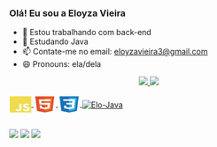 ### Olá! Eu sou a Eloyza Vieira


- 🔭 Estou trabalhando com back-end
- 🌱 Estudando Java
- 📫 Contate-me no email: eloyzavieira3@gmail.com
- 😄 Pronouns: ela/dela

<div align="center">
  <a href="https://github.com/eloyzavieira">
  <img height="150em" src="https://github-readme-stats.vercel.app/api?username=eloyzavieira&show_icons=true&theme=dracula&include_all_commits=true&count_private=true"/>
  <img height="150em" src="https://github-readme-stats.vercel.app/api/top-langs/?username=eloyzavieira&layout=compact&langs_count=7&theme=dracula"/>
</div>
 
   <div style="display: inline_block"><br>
   <img align="center" alt="Elo-Js" height="30" width="40" src="https://raw.githubusercontent.com/devicons/devicon/master/icons/javascript/javascript-plain.svg">
  <img align="center" alt="Elo-HTML" height="30" width="40" src="https://raw.githubusercontent.com/devicons/devicon/master/icons/html5/html5-original.svg">
  <img align="center" alt="Elo-CSS" height="30" width="40" src="https://raw.githubusercontent.com/devicons/devicon/master/icons/css3/css3-original.svg">
  <img align="center" alt="Elo-Java" height="40" width="50" src="https://cdn.jsdelivr.net/gh/devicons/devicon/icons/java/java-original.svg" />
 
 </div>
    
   ##
  <div> 
  <a href="https://instagram.com/eloyzayury" target="_blank"><img src="https://img.shields.io/badge/-Instagram-%23E4405F?style=for-the-badge&logo=instagram&logoColor=white" target="_blank"></a>
  <a href = "mailto:"><img src="https://img.shields.io/badge/-Gmail-%23333?style=for-the-badge&logo=gmail&logoColor=white" target="_blank"></a>
  <a href="https://www.linkedin.com/in/eloyza-vieira/" target="_blank"><img src="https://img.shields.io/badge/-LinkedIn-%230077B5?style=for-the-badge&logo=linkedin&logoColor=white" target="_blank"></a> 
 
  
 
</div>

     
  
